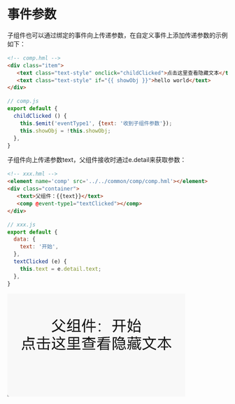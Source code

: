 # 事件参数

子组件也可以通过绑定的事件向上传递参数，在自定义事件上添加传递参数的示例如下：


```html
<!-- comp.hml -->
<div class="item">  
   <text class="text-style" onclick="childClicked">点击这里查看隐藏文本</text> 
   <text class="text-style" if="{{ showObj }}">hello world</text> 
</div>
```


```js
// comp.js
export default { 
  childClicked () {
    this.$emit('eventType1', {text: '收到子组件参数'});
    this.showObj = !this.showObj;
  },
}
```


子组件向上传递参数text，父组件接收时通过e.detail来获取参数：


```html
<!-- xxx.hml -->
<element name='comp' src='../../common/comp/comp.hml'></element>
<div class="container">  
   <text>父组件：{{text}}</text> 
   <comp @event-type1="textClicked"></comp>  
</div>
```


```js
// xxx.js
export default { 
  data: {
    text: '开始',
  },
  textClicked (e) {
    this.text = e.detail.text;
  },
}
```

![EventParameters](figures/EventParameters.gif)
